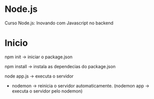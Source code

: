 # Node.js
Curso Node.js: Inovando com Javascript no backend

# Inicio
npm init -> iniciar o package.json

npm install -> instala as dependecias do package.json

node app.js -> executa o servidor

- nodemon -> reinicia o servidor automaticamente. (nodemon app -> executa o servidor pelo nodemon)
